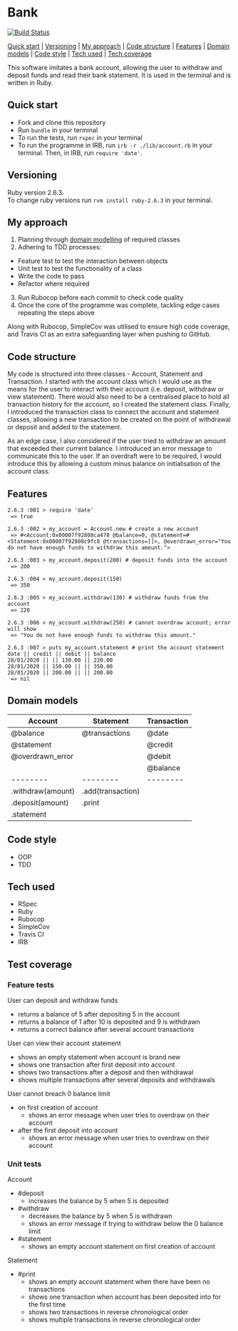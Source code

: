 # Bank

[![Build Status](https://travis-ci.com/jkbero/bank.svg?branch=master)](https://travis-ci.com/jkbero/bank)  

[Quick start](#quick-start) | [Versioning](#versioning) | [My approach](#my-approach) | [Code structure](#code-structure) | [Features](#features) | [Domain models](#domain-models) | [Code style](#code-style) | [Tech used](#tech-used) | [Tech coverage](#tech-coverage)

This software imitates a bank account, allowing the user to withdraw and deposit funds and read their bank statement. It is used in the terminal and is written in Ruby.

## Quick start

- Fork and clone this repository
- Run ```bundle``` in your terminal
- To run the tests, run ```rspec``` in your terminal
- To run the programme in IRB, run ```irb -r ./lib/account.rb``` in your terminal. Then, in IRB, run ```require 'date'```.

## Versioning
Ruby version 2.6.3.  
To change ruby versions run ```rvm install ruby-2.6.3``` in your terminal.

## My approach

1. Planning through [domain modelling](#domain-models) of required classes
2. Adhering to TDD processes:
  - Feature test to test the interaction between objects
  - Unit test to test the functionality of a class
  - Write the code to pass
  - Refactor where required
3. Run Rubocop before each commit to check code quality
4. Once the core of the programme was complete, tackling edge cases repeating
the steps above  

Along with Rubocop, SimpleCov was utilised to ensure high code coverage, and
Travis CI as an extra safeguarding layer when pushing to GitHub.  

## Code structure

My code is structured into three classes - Account, Statement and Transaction. I started with the account class which I would use as the means for the user to interact with their account (i.e. deposit, withdraw or view statement). There would also need to be a centralised place to hold all transaction history for the account, so I created the statement class. Finally, I introduced the transaction class to connect the account and statement classes, allowing a new transaction to be created on the point of withdrawal or deposit and added to the statement.

As an edge case, I also considered if the user tried to withdraw an amount that exceeded their current balance. I introduced an error message to communicate this to the user. If an overdraft were to be required, I would introduce this by allowing a custom minus balance on initialisation of the account class.

## Features

```
2.6.3 :001 > require 'date'  
 => true  

2.6.3 :002 > my_account = Account.new # create a new account  
 => #<Account:0x00007f92808ca478 @balance=0, @statement=#<Statement:0x00007f92808c9fc8 @transactions=[]>, @overdrawn_error="You do not have enough funds to withdraw this amount.">  

2.6.3 :003 > my_account.deposit(200) # deposit funds into the account  
 => 200  

2.6.3 :004 > my_account.deposit(150)  
 => 350  

2.6.3 :005 > my_account.withdraw(130) # withdraw funds from the account  
 => 220  

2.6.3 :006 > my_account.withdraw(250) # cannot overdraw account; error will show  
 => "You do not have enough funds to withdraw this amount."  

2.6.3 :007 > puts my_account.statement # print the account statement  
date || credit || debit || balance  
28/01/2020 || || 130.00 || 220.00  
28/01/2020 || 150.00 || || 350.00  
28/01/2020 || 200.00 || || 200.00  
 => nil  
```

## Domain models

| Account | Statement | Transaction |
| ------- | ------- | --------- |
| @balance | @transactions | @date |
| @statement | | @credit |
| @overdrawn_error | | @debit |
|        |       | @balance |
| -------- | -------- | -------- |
| .withdraw(amount) | .add(transaction) | |
| .deposit(amount) | .print | |
| .statement | | |

## Code style
- OOP
- TDD

## Tech used
- RSpec
- Ruby
- Rubocop
- SimpleCov
- Travis CI
- IRB

## Test coverage

### Feature tests

User can deposit and withdraw funds
- returns a balance of 5 after depositing 5 in the account
- returns a balance of 1 after 10 is deposited and 9 is withdrawn
- returns a correct balance after several account transactions

User can view their account statement
- shows an empty statement when account is brand new
- shows one transaction after first deposit into account
- shows two transactions after a deposit and then withdrawal
- shows multiple transactions after several deposits and withdrawals

User cannot breach 0 balance limit
- on first creation of account
  - shows an error message when user tries to overdraw on their account
- after the first deposit into account
  - shows an error message when user tries to overdraw on their account

### Unit tests

Account
- #deposit
  - increases the balance by 5 when 5 is deposited
- #withdraw
  - decreases the balance by 5 when 5 is withdrawn
  - shows an error message if trying to withdraw below the 0 balance limit
- #statement
  - shows an empty account statement on first creation of account

Statement
- #print
  - shows an empty account statement when there have been no transactions
  - shows one transaction when account has been deposited into for the first time
  - shows two transactions in reverse chronological order
  - shows multiple transactions in reverse chronological order

